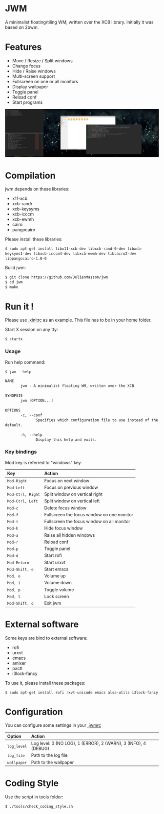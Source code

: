 JWM
===

A minimalist floating/tiling WM, written over the XCB library.
Initially it was based on 2bwm.

Features
========

* Move / Resize / Split windows
* Change focus
* Hide / Raise windows
* Multi-screen support
* Fullscreen on one or all monitors
* Display wallpaper
* Toggle panel
* Reload conf
* Start programs

![Screenshot](https://raw.githubusercontent.com/JulienMasson/jwm/master/res/screenshot.png)

Compilation
============

jwm depends on these libraries:
+ x11-xcb
+ xcb-randr
+ xcb-keysyms
+ xcb-icccm
+ xcb-ewmh
+ cairo
+ pangocairo

Please install these libraries:

    $ sudo apt-get install libx11-xcb-dev libxcb-randr0-dev libxcb-keysyms1-dev libxcb-icccm4-dev libxcb-ewmh-dev libcairo2-dev libpangocairo-1.0-0

Build jwm:

    $ git clone https://github.com/JulienMasson/jwm
    $ cd jwm
    $ make

Run it !
========

Please use [.xinitrc](https://github.com/JulienMasson/jwm/tree/master/res/.xinitrc) as an example.
This file has to be in your home folder.

Start X session on any tty:

    $ startx

### Usage

Run help command:

    $ jwm --help

```
NAME
       jwm - A minimalist floating WM, written over the XCB

SYNOPSIS
       jwm [OPTION...]

OPTIONS
       -c, --conf
              Specifies which configuration file to use instead of the default.

       -h, --help
              Display this help and exits.
```
### Key bindings

Mod key is referred to "windows" key.

| Key               | Action                                     |
|:------------------|:-------------------------------------------|
| `Mod-Right`       | Focus on next window                       |
| `Mod-Left`        | Focus on previous window                   |
| `Mod-Ctrl, Right` | Split window on vertical right             |
| `Mod-Ctrl, Left`  | Split window on vertical left              |
| `Mod-c`           | Delete focus window                        |
| `Mod-f`           | Fullscreen the focus window on one monitor |
| `Mod-t`           | Fullscreen the focus window on all monitor |
| `Mod-h`           | Hide focus window                          |
| `Mod-a`           | Raise all hidden windows                   |
| `Mod-r`           | Reload conf                                |
| `Mod-p`           | Toggle panel                               |
| `Mod-d`           | Start rofi                                 |
| `Mod-Return`      | Start urxvt                                |
| `Mod-Shift, e`    | Start emacs                                |
| `Mod, o`          | Volume up                                  |
| `Mod, i`          | Volume down                                |
| `Mod, p`          | Toggle volume                              |
| `Mod, l`          | Lock screen                                |
| `Mod-Shift, q`    | Exit jwm                                   |

External software
=================

Some keys are bind to external software:
+ rofi
+ urxvt
+ emacs
+ amixer
+ pactl
+ i3lock-fancy

To use it, please install these packages:

    $ sudo apt-get install rofi rxvt-unicode emacs alsa-utils i3lock-fancy

Configuration
=============

You can configure some settings in your [.jwmrc](https://github.com/JulienMasson/jwm/tree/master/res/.jwmrc)

| Option      | Action                                                          |
|:------------|:----------------------------------------------------------------|
| `log_level` | Log level: 0 (NO LOG), 1 (ERROR), 2 (WARN), 3 (INFO), 4 (DEBUG) |
| `log_file`  | Path to the log file                                            |
| `wallpaper` | Path to the wallpaper                                           |

Coding Style
============

Use the script in tools folder:

    $ ./tools/check_coding_style.sh
